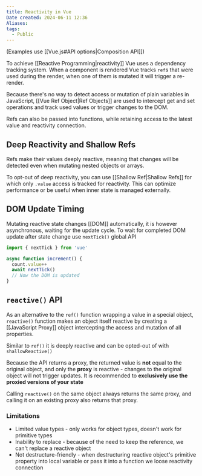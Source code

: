 ```yaml
---
title: Reactivity in Vue
Date created: 2024-06-11 12:36
Aliases:
tags: 
  - Public
---
```


(Examples use [[Vue.js#API options|Composition API]])

To achieve [[Reactive Programming|reactivity]] Vue uses a dependency tracking system. When a component is rendered Vue tracks `ref`s that were used during the render, when one of them is mutated  it will trigger a re-render.

Because there's no way to detect access or mutation of plain variables in JavaScript, [[Vue Ref Object|Ref Objects]] are used to intercept get and set operations and track used values or trigger changes to the DOM.

Refs can also be passed into functions, while retaining access to the latest value and reactivity connection.

## Deep Reactivity and Shallow Refs

Refs make their values deeply reactive, meaning that changes will be detected even when mutating nested objects or arrays. 

To opt-out of deep reactivity, you can use [[Shallow Ref|Shallow Refs]] for which only `.value` access is tracked for reactivity. This can optimize performance or be useful when inner state is managed externally.

## DOM Update Timing
Mutating reactive state changes [[DOM]] automatically, it is however asynchronous, waiting for the update cycle. To wait for completed DOM update after state change use `nextTick()` global API

```js
import { nextTick } from 'vue'

async function increment() {
  count.value++
  await nextTick()
  // Now the DOM is updated
}
```

## `reactive()` API

As an alternative to the `ref()` function wrapping a value in a special object, `reactive()` function makes an object itself reactive by creating a [[JavaScript Proxy]] object intercepting the access and mutation of all properties.

Similar to `ref()` it is deeply reactive and can be opted-out of with `shallowReactive()`

Because the API returns a proxy, the returned value is **not** equal to the original object, and only the **proxy** is reactive - changes to the original object will not trigger updates. It is recommended to **exclusively use the proxied versions of your state**

Calling `reactive()` on the same object always returns the same proxy, and calling it on an existing proxy also returns that proxy.

### Limitations
- Limited value types - only works for object types, doesn't work for primitive types
- Inability to replace - because of the need to keep the reference, we can't replace a reactive object
- Not destructure-friendly - when destructuring reactive object's primitive property into local variable or pass it into a function we loose reactivity connection